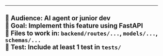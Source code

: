 
---
👤 Audience: AI agent or junior dev  
🎯 Goal: Implement this feature using FastAPI  
📂 Files to work in: `backend/routes/...`, `models/...`, `schemas/...`  
🧪 Test: Include at least 1 test in `tests/`  
---
